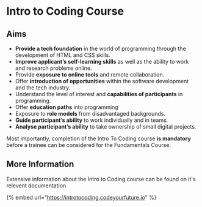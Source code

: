 # Intro to Coding Course

## Aims

- **Provide a tech foundation** in the world of programming through the development of HTML and CSS skills.
- **Improve applicant’s self-learning skills** as well as the ability to work and research problems online.
- Provide **exposure to online tools** and remote collaboration.
- Offer **introduction of opportunities** within the software development and the tech industry.
- Understand the level of interest and **capabilities of participants** in programming.
- Offer **education paths** into programming
- Exposure to **role models** from disadvantaged backgrounds.
- **Guide participant’s ability** to work individually and in teams.
- **Analyse participant’s ability** to take ownership of small digital projects.

Most importantly, completion of the Intro To Coding course **is mandatory** before a trainee can be considered for the Fundamentals Course.

## More Information

Extensive information about the Intro to Coding course can be found on it's relevent documentation

{% embed url="https://introtocoding.codeyourfuture.io" %}
